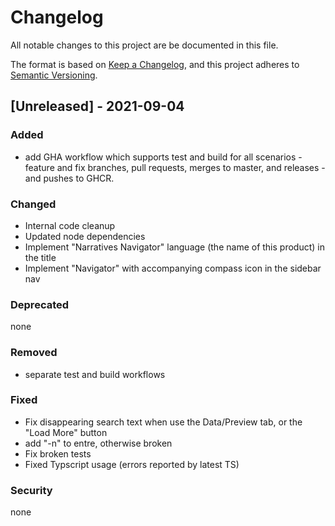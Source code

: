 # Changelog

All notable changes to this project are be documented in this file.

The format is based on [Keep a Changelog](https://keepachangelog.com/en/1.0.0/),
and this project adheres to [Semantic Versioning](https://semver.org/spec/v2.0.0.html).

## [Unreleased] - 2021-09-04

### Added

- add GHA workflow which supports test and build for all scenarios - feature and fix branches, pull requests, merges to master, and releases - and pushes to GHCR.

### Changed

- Internal code cleanup
- Updated node dependencies
- Implement "Narratives Navigator" language (the name of this product) in the title
- Implement "Navigator" with accompanying compass icon in the sidebar nav

### Deprecated

none

### Removed

- separate test and build workflows

### Fixed

- Fix disappearing search text when use the Data/Preview tab, or the "Load More" button
- add "-n" to entre, otherwise broken
- Fix broken tests
- Fixed Typscript usage (errors reported by latest TS)

### Security

none
